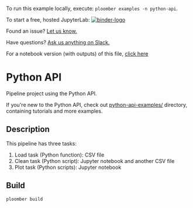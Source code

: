 <!-- start header -->
To run this example locally, execute: `ploomber examples -n python-api`.

To start a free, hosted JupyterLab: [![binder-logo](https://mybinder.org/badge_logo.svg)](https://mybinder.org/v2/gh/ploomber/binder-env/main?urlpath=git-pull%3Frepo%3Dhttps%253A%252F%252Fgithub.com%252Fploomber%252Fprojects%26urlpath%3Dlab%252Ftree%252Fprojects%252Fpython-api%252FREADME.ipynb%26branch%3Dmaster)

Found an issue? [Let us know.](https://github.com/ploomber/projects/issues/new?title=python-api%20issue)

Have questions? [Ask us anything on Slack.](http://community.ploomber.io/)

For a notebook version (with outputs) of this file, [click here](https://github.com/ploomber/projects/blob/master/python-api/README.ipynb)
<!-- end header -->



# Python API

Pipeline project using the Python API.

If you're new to the Python API, check out [python-api-examples/](../python-api-examples) directory, containing tutorials and more examples.

## Description

This pipeline has three tasks:

1. Load task (Python function): CSV file
2. Clean task (Python script):  Jupyter notebook and another CSV file
3. Plot task (Python scripts): Jupyter notebook

## Build

```bash
ploomber build
```